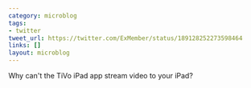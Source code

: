 ```yaml
---
category: microblog
tags:
- twitter
tweet_url: https://twitter.com/ExMember/status/189128252273598464
links: []
layout: microblog
---
```

Why can't the TiVo iPad app stream video to your iPad?
